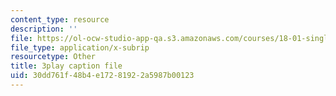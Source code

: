 ```yaml
---
content_type: resource
description: ''
file: https://ol-ocw-studio-app-qa.s3.amazonaws.com/courses/18-01-single-variable-calculus-fall-2006/30dd761f48b4e17281922a5987b00123_ShGBRUx2ub8.srt
file_type: application/x-subrip
resourcetype: Other
title: 3play caption file
uid: 30dd761f-48b4-e172-8192-2a5987b00123
---
```

